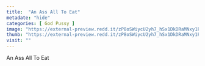 ```yaml
---
title:  "An Ass All To Eat"
metadate: "hide"
categories: [ God Pussy ]
image: "https://external-preview.redd.it/zP8oSWiycU2yh7_hSx1DkDRaMNxy1PuDMHwHkHF45Wc.jpg?auto=webp&s=962208215b6bf6101e5bb00459f695f986afc526"
thumb: "https://external-preview.redd.it/zP8oSWiycU2yh7_hSx1DkDRaMNxy1PuDMHwHkHF45Wc.jpg?width=320&crop=smart&auto=webp&s=8238b41cf14c50838739a5989faaeeea9bfd4f77"
visit: ""
---
```

An Ass All To Eat
